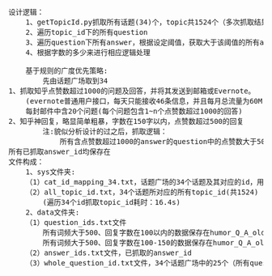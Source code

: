 <pre>
设计逻辑：
    1、getTopicId.py抓取所有话题(34)个，topic共1524个（多次抓取结果来看这个值是不变的，该考证，每次加时间戳进行确认）
    2、遍历topic_id下的所有question
    3、遍历question下所有answer，根据设定阈值，获取大于该阈值的所有answer，并保存该answer对应的id
    4、根据字数的多少来进行相应逻辑处理

	基于规则的广度优先策略:
		先由话题广场取到34
1、抓取知乎点赞数超过1000的问题及回答，并将其发送到邮箱或Evernote。
	(evernote普通用户接口，每天只能接收46条信息，并且每月总流量为60M)，后改为向163邮箱发送
	每封邮件中含20个问题(每个问题包含1~n个点赞数超过1000的回答)
2、知乎神回复，略显简单粗暴，字数在150字以内，点赞数超过500的回复
		注:貌似分析设计的过之后，抓取逻辑：
			所有含点赞数超过1000的answer的question中的点赞数大于500的answer
所有已抓取answer_id均保存在
文件构成：
	1、sys文件夹:
	（1）cat_id_mapping_34.txt，话题广场的34个话题及其对应的id，用于抓取topic_id
	（2）all_topic_id.txt，34个话题所对应的所有topic_id(共1524)
		(遍历34个id抓取topic_id耗时：16.4s)
	2、data文件夹:
	（1）question_ids.txt文件
		所有词频大于500、回复字数在100以内的数据保存在humor_Q_A_old_version1.txt文件中
		所有词频大于500、回复字数在100-150的数据保存在humor_Q_A_old_version2.txt文件中
	（2）answer_ids.txt文件，已抓取的answer_id
	（3）whole_question_id.txt文件，34个话题广场中的25个（所有question的点赞数均大于1000）。
</pre>    

